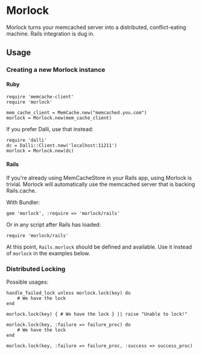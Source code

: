 # Morlock

Morlock turns your memcached server into a distributed, conflict-eating machine.  Rails integration is dug in.

## Usage

### Creating a new Morlock instance

#### Ruby

	require 'memcache-client'
	require 'morlock'

	mem_cache_client = MemCache.new("memcached.you.com")
	morlock = Morlock.new(mem_cache_client)

If you prefer Dalli, use that instead:

	require 'dalli'
	dc = Dalli::Client.new('localhost:11211')
	morlock = Morlock.new(dc)

#### Rails

If you're already using MemCacheStore in your Rails app, using Morlock is trivial.  Morlock will automatically use the memcached server that is backing Rails.cache.

With Bundler:

	gem 'morlock', :require => 'morlock/rails'

Or in any script after Rails has loaded:

	require 'morlock/rails'

At this point, `Rails.morlock` should be defined and available.  Use it instead of `morlock` in the examples below.

### Distributed Locking

Possible usages:

	handle_failed_lock unless morlock.lock(key) do
		# We have the lock
	end
	
	morlock.lock(key) { # We have the lock } || raise "Unable to lock!"

	morlock.lock(key, :failure => failure_proc) do
		# We have the lock
	end

	morlock.lock(key, :failure => failure_proc, :success => success_proc)
